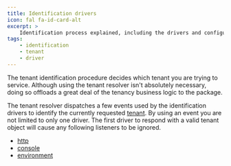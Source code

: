 ```yaml
---
title: Identification drivers
icon: fal fa-id-card-alt
excerpt: >
    Identification process explained, including the drivers and configuration of each of these.
tags:
    - identification
    - tenant
    - driver
---
```

The tenant identification procedure decides which tenant you are trying to service. Although
using the tenant resolver isn't absolutely necessary,
doing so offloads a great deal of the tenancy business logic to the package.

The tenant resolver dispatches a few events used by the identification drivers to identify the
currently requested [tenant][what-is-a-tenant]. By using an event you are not limited to only 
one driver. The first driver to respond with a valid tenant object will cause any following
listeners to be ignored.

- [http](identification-driver-http)
- [console](#)
- [environment](#)

[what-is-a-tenant]: what-is-a-tenant

